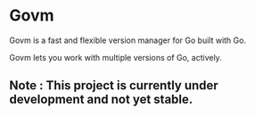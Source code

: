 # Govm
Govm is a fast and flexible version manager for Go built with Go.

Govm lets you work with multiple versions of Go, actively.



## Note : This project is currently under development and not yet stable.